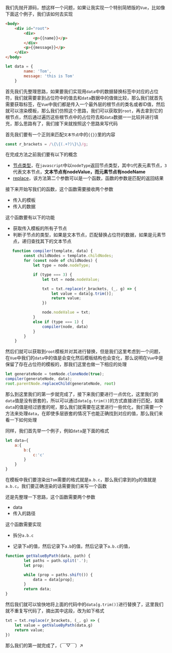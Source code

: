 我们先抛开源码，想这样一个问题，如果让我实现一个特别简陋版的`Vue`，比如像下面这个例子，我们该如何去实现

```html
<body>
    <div id="root">
        <div>
            <p>{{name}}</p>
        </div>
        <p>{{message}}</p>
    </div>
</body>
```

```javascript
let data = {
        name: 'Tom',
        message: 'this is Tom'
    }
```

首先我们先整理思路，如果要我们实现用`data`中的数据替换标签中对应的占位符，我们就需要拿到占位符中的值去和`data`数据中的值做比较，那么我们就首先需要获取标签，在`Vue`中我们都是传入一个最外层的根节点的类名或者ID值，然后就可以渲染模板，那么我们仿照这个思路，我们可以获取到`root`，再去拿到它的根节点，然后通过遍历这些根节点中的占位符去和`data`数据一一比较并进行填充，那么思路有了，我们接下来就按照这个思路来写代码

首先我们要有一个正则来匹配`文本节点`中的`{{}}`里的内容

```javascript
const r_brackets = /\{\{(.+?)\}\}/g;
```

在完成方法之前我们要有以下的概念

* [节点类型](https://developer.mozilla.org/zh-CN/docs/Web/API/Node/nodeType)，在`javascript`中以`nodeType`返回节点类型，其中`1`代表元素节点，`3`代表文本节点，**文本节点有nodeValue，而元素节点有nodeName**
* [replace](https://developer.mozilla.org/zh-CN/docs/Web/JavaScript/Reference/Global_Objects/String/replace)，该方法第二个参数可以是一个函数，函数的参数是匹配的返回结果

接下来开始写我们的函数，这个函数需要接收两个参数

* 传入的模板
* 传入的数据

这个函数要有以下的功能

* 获取传入模板的所有子节点
* 判断子节点的类型，如果是文本节点，匹配替换占位符的数据，如果是元素节点，递归查找其下的文本节点

```javascript
   function compiler(template, data) {
        const childNodes = template.childNodes;
        for (const node of childNodes) {
            let type = node.nodeType;

            if (type === 3) {
                let txt = node.nodeValue;

                txt = txt.replace(r_brackets, (_, g) => {
                    let value = data[g.trim()];
                    return value;
                })

                node.nodeValue = txt;
            }
            else if (type === 1) {
                compiler(node, data)
            }
        }
    }
```

然后们就可以获取到`root`模板并对其进行替换，但是我们这里考虑到一个问题，在`Vue`中我们的`data`中的值是会变化然后模板结构也会变化，那么说明在`Vue`中是保留了存在占位符的模板的，那我们这里也做一下相应的处理

```javascript
let generateNode = temNode.cloneNode(true);
compiler(generateNode, data);
root.parentNode.replaceChild(generateNode, root)
```

那么到这里我们的第一步就完成了，接下来我们要进行一点优化，这里我们的`data`值是没有嵌套的，所以可以通过`data[g.trim()]`的方式直接进行匹配，如果`data`的值是经过嵌套的呢，那么我们就需要在这里进行一些优化，我们需要一个方法来处理`data`，在即使多层嵌套的情况下也能正确找到对应的值，那么我们来看一下如何处理

同样，我们首先举一个例子，例如`data`是下面的格式

```javascript
let data={
    a:{
        b:{
            c:'c'
        }
    }
}
```

在模板中我们要渲染出`Tom`需要的格式就是`a.b.c`，那么我们拿到的`g`的值就是`a.b.c`，我们要正确渲染的话需要我们来写一个函数

还是先整理一下思路，这个函数需要两个参数

* data
* 传入的路径

这个函数需要实现

* 拆分`a.b.c`

* 记录下`a`的值，然后记录下`a.b`的值，然后记录下`a.b.c`的值，

```javascript
function getValueByPath(data, path) {
        let paths = path.split('.');
        let prop;

        while (prop = paths.shift()) {
            data = data[prop];
        }
        return data;
}
```

然后我们就可以愉快地将上面的代码中的`data[g.trim()]`进行替换了，这里我们就不重复写代码了，摘出其中这段，改为如下格式

```javascript
txt = txt.replace(r_brackets, (_, g) => {
	let value = getValueByPath(data,g)
	return value;
})
```

那么我们的第一就完成了，（￣▽￣）↗

